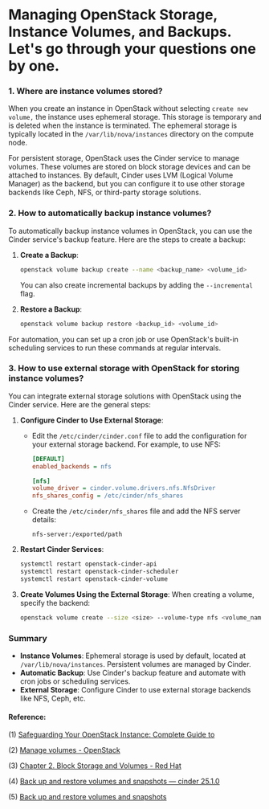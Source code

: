 # Managing OpenStack Storage, Instance Volumes, and Backups. Let's go through your questions one by one.

### 1. Where are instance volumes stored?

When you create an instance in OpenStack without selecting `create new volume,` the instance uses ephemeral storage. This storage is temporary and is deleted when the instance is terminated. The ephemeral storage is typically located in the `/var/lib/nova/instances` directory on the compute node.

For persistent storage, OpenStack uses the Cinder service to manage volumes. These volumes are stored on block storage devices and can be attached to instances. By default, Cinder uses LVM (Logical Volume Manager) as the backend, but you can configure it to use other storage backends like Ceph, NFS, or third-party storage solutions.

### 2. How to automatically backup instance volumes?

To automatically backup instance volumes in OpenStack, you can use the Cinder service's backup feature. Here are the steps to create a backup:

1. **Create a Backup**:
   ```bash
   openstack volume backup create --name <backup_name> <volume_id>
   ```
   You can also create incremental backups by adding the `--incremental` flag.

2. **Restore a Backup**:
   ```bash
   openstack volume backup restore <backup_id> <volume_id>
   ```

For automation, you can set up a cron job or use OpenStack's built-in scheduling services to run these commands at regular intervals.

### 3. How to use external storage with OpenStack for storing instance volumes?

You can integrate external storage solutions with OpenStack using the Cinder service. Here are the general steps:

1. **Configure Cinder to Use External Storage**:
   - Edit the `/etc/cinder/cinder.conf` file to add the configuration for your external storage backend. For example, to use NFS:
     ```ini
     [DEFAULT]
     enabled_backends = nfs

     [nfs]
     volume_driver = cinder.volume.drivers.nfs.NfsDriver
     nfs_shares_config = /etc/cinder/nfs_shares
     ```
   - Create the `/etc/cinder/nfs_shares` file and add the NFS server details:
     ```plaintext
     nfs-server:/exported/path
     ```

2. **Restart Cinder Services**:
   ```bash
   systemctl restart openstack-cinder-api
   systemctl restart openstack-cinder-scheduler
   systemctl restart openstack-cinder-volume
   ```

3. **Create Volumes Using the External Storage**:
   When creating a volume, specify the backend:
   ```bash
   openstack volume create --size <size> --volume-type nfs <volume_name>
   ```

### Summary

- **Instance Volumes**: Ephemeral storage is used by default, located at `/var/lib/nova/instances`. Persistent volumes are managed by Cinder.
- **Automatic Backup**: Use Cinder's backup feature and automate with cron jobs or scheduling services.
- **External Storage**: Configure Cinder to use external storage backends like NFS, Ceph, etc.

#### Reference:
(1) [Safeguarding Your OpenStack Instance: Complete Guide to](https://superuser.openinfra.dev/articles/safeguarding-your-openstack-instance-complete-guide-to-manually-backing-up-ephemeral-and-block-storage/)

(2) [Manage volumes - OpenStack](https://docs.openstack.org/cinder/rocky/cli/cli-manage-volumes.html)

(3) [Chapter 2. Block Storage and Volumes - Red Hat](https://docs.redhat.com/en/documentation/red_hat_openstack_platform/11/html/storage_guide/ch-cinder)

(4) [Back up and restore volumes and snapshots — cinder 25.1.0](https://docs.openstack.org/cinder/latest/admin/volume-backups.html)

(5) [Back up and restore volumes and snapshots](https://docs.openstack.org/cinder/wallaby/admin/blockstorage-volume-backups.html)
